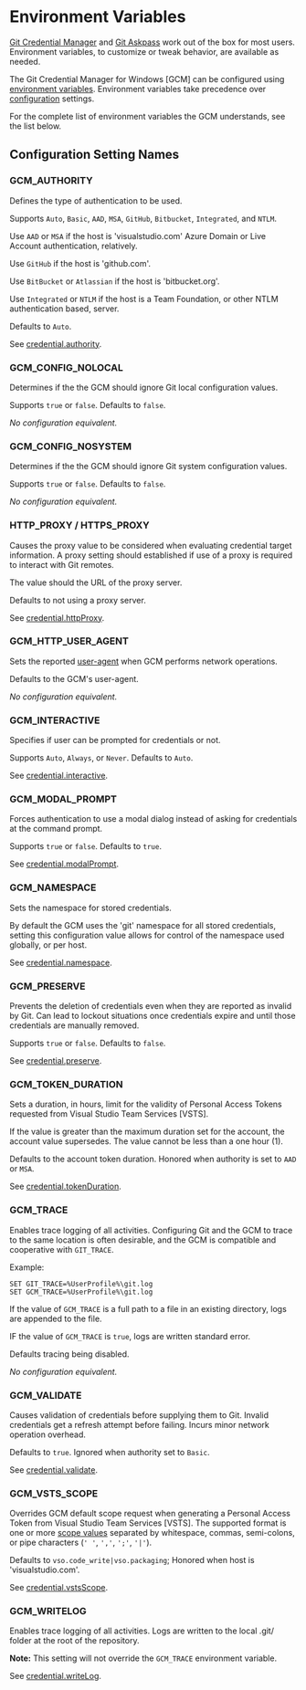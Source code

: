 # Environment Variables

[Git Credential Manager](CredentialManager.md) and [Git Askpass](Askpass.md) work out of the box for most users.
Environment variables, to customize or tweak behavior, are available as needed.

The Git Credential Manager for Windows [GCM] can be configured using [environment variables](https://msdn.microsoft.com/en-us/library/windows/desktop/bb776899(v=vs.85).aspx). Environment variables take precedence over [configuration](Configuration.md) settings.

For the complete list of environment variables the GCM understands, see the list below.

## Configuration Setting Names

### GCM_AUTHORITY

Defines the type of authentication to be used.

Supports `Auto`, `Basic`, `AAD`, `MSA`, `GitHub`, `Bitbucket`, `Integrated`, and `NTLM`.

Use `AAD` or `MSA` if the host is 'visualstudio.com' Azure Domain or Live Account authentication, relatively.

Use `GitHub` if the host is 'github.com'.

Use `BitBucket` or `Atlassian` if the host is 'bitbucket.org'.

Use `Integrated` or `NTLM` if the host is a Team Foundation, or other NTLM authentication based, server.

Defaults to `Auto`.

See [credential.authority](Configuration.md#authority).

### GCM_CONFIG_NOLOCAL

Determines if the the GCM should ignore Git local configuration values.

Supports `true` or `false`. Defaults to `false`.

_No configuration equivalent._

### GCM_CONFIG_NOSYSTEM

Determines if the the GCM should ignore Git system configuration values.

Supports `true` or `false`. Defaults to `false`.

_No configuration equivalent._

### HTTP_PROXY / HTTPS_PROXY

Causes the proxy value to be considered when evaluating credential target information.
A proxy setting should established if use of a proxy is required to interact with Git remotes.

The value should the URL of the proxy server.

Defaults to not using a proxy server.

See [credential.httpProxy](Configuration.md#httpproxy).

### GCM_HTTP_USER_AGENT

Sets the reported [user-agent](https://en.wikipedia.org/wiki/User_agent) when GCM performs network operations.

Defaults to the GCM's user-agent.

_No configuration equivalent._

### GCM_INTERACTIVE

Specifies if user can be prompted for credentials or not.

Supports `Auto`, `Always`, or `Never`. Defaults to `Auto`.

See [credential.interactive](Configuration.md#interactive).

### GCM_MODAL_PROMPT

Forces authentication to use a modal dialog instead of asking for credentials at the command prompt.

Supports `true` or `false`. Defaults to `true`.

See [credential.modalPrompt](Configuration.md#modalprompt).

### GCM_NAMESPACE

Sets the namespace for stored credentials.

By default the GCM uses the 'git' namespace for all stored credentials, setting this configuration value allows for control of the namespace used globally, or per host.

See [credential.namespace](Configuration.md#namespace).

### GCM_PRESERVE

Prevents the deletion of credentials even when they are reported as invalid by Git.
Can lead to lockout situations once credentials expire and until those credentials are manually removed.

Supports `true` or `false`. Defaults to `false`.

See [credential.preserve](Configuration.md#preserve).

### GCM_TOKEN_DURATION

Sets a duration, in hours, limit for the validity of Personal Access Tokens requested from Visual Studio Team Services [VSTS].

If the value is greater than the maximum duration set for the account, the account value supersedes. The value cannot be less than a one hour (1).

Defaults to the account token duration. Honored when authority is set to `AAD` or `MSA`.

See [credential.tokenDuration](Configuration.md#tokenduration).

### GCM_TRACE

Enables trace logging of all activities.
Configuring Git and the GCM to trace to the same location is often desirable, and the GCM is compatible and cooperative with `GIT_TRACE`.

Example:

```text
SET GIT_TRACE=%UserProfile%\git.log
SET GCM_TRACE=%UserProfile%\git.log
```

If the value of `GCM_TRACE` is a full path to a file in an existing directory, logs are appended to the file.

IF the value of `GCM_TRACE` is `true`, logs are written standard error.

Defaults tracing being disabled.

_No configuration equivalent._

### GCM_VALIDATE

Causes validation of credentials before supplying them to Git.
Invalid credentials get a refresh attempt before failing.
Incurs minor network operation overhead.

Defaults to `true`. Ignored when authority set to `Basic`.

See [credential.validate](Configuration.md#validate).

### GCM_VSTS_SCOPE

Overrides GCM default scope request when generating a Personal Access Token from Visual Studio Team Services [VSTS].
The supported format is one or more [scope values](https://docs.microsoft.com/en-us/vsts/integrate/get-started/authentication/oauth#scopes) separated by whitespace, commas, semi-colons, or pipe characters (`' '`, `','`, `';'`, `'|'`).

Defaults to `vso.code_write|vso.packaging`; Honored when host is 'visualstudio.com'.

See [credential.vstsScope](Configuration.md#vstsscope).

### GCM_WRITELOG

Enables trace logging of all activities.
Logs are written to the local .git/ folder at the root of the repository.

__Note:__ This setting will not override the `GCM_TRACE` environment variable.

See [credential.writeLog](Configuration.md#writelog).
